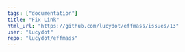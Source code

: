 ```yaml
---
tags: ["documentation"]
title: "Fix Link"
html_url: "https://github.com/lucydot/effmass/issues/13"
user: "lucydot"
repo: "lucydot/effmass"
---
```


